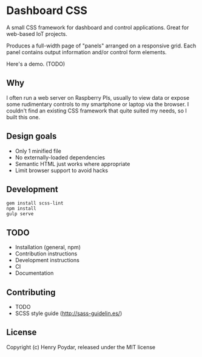 # Dashboard CSS

A small CSS framework for dashboard and control applications. Great for web-based IoT projects.

Produces a full-width page of "panels" arranged on a responsive grid. Each panel contains output information and/or control form elements.

Here's a demo. (TODO)

## Why

I often run a web server on Raspberry PIs, usually to view data or expose some rudimentary controls to my smartphone or laptop via the browser. I couldn't find an existing CSS framework that quite suited my needs, so I built this one.

## Design goals

- Only 1 minified file
- No externally-loaded dependencies
- Semantic HTML just works where appropriate
- Limit browser support to avoid hacks

## Development

    gem install scss-lint
    npm install
    gulp serve

## TODO

- Installation (general, npm)
- Contribution instructions
- Development instructions
- CI
- Documentation

## Contributing

- TODO
- SCSS style guide (http://sass-guidelin.es/)

## License

Copyright (c) Henry Poydar, released under the MIT license